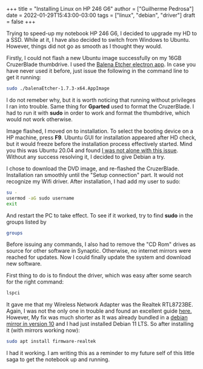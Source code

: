 +++
title = "Installing Linux on HP 246 G6"
author = ["Guilherme Pedrosa"]
date = 2022-01-29T15:43:00-03:00
tags = ["linux", "debian", "driver"]
draft = false
+++

Trying to speed-up my notebook HP 246 G6, I decided to upgrade my HD to a SSD. While at it, I have also decided to switch from Windows to Ubuntu. However, things did not go as smooth as I thought they would.

Firstly, I could not flash a new Ubuntu image successfully on my 16GB CruzerBlade thumbdrive. I used the [Balena Etcher electron app](https://www.balena.io/etcher/). In case you have never used it before, just issue the following in the command line to get it running:

```bash
sudo ./balenaEtcher-1.7.3-x64.AppImage
```

I do not remeber why, but it is worth noticing that running without privileges I ran into trouble. Same thing for **Gparted** used to format the CruzerBlade. I had to run it with ****sudo**** in order to work and format the thumbdrive, which would not work otherwise.

Image flashed, I moved on to installation. To select the booting device on a HP machine, press ****F9****. Ubuntu GUI for installation appeared after HD check, but it would freeze before the installation process effectively started. Mind you this was Ubuntu 20.04 and found [I was not alone with this issue](https://appuals.com/how-to-fix-ubuntu-20-04-installer-stuck-at-updates/). Without any success resolving it, I decided to give Debian a try.

I chose to download the DVD image, and re-flashed the CruzerBlade. Installation ran smoothly until the "Setup connection" part. It would not recognize my Wifi driver. After installation, I had add my user to sudo:

```bash
su -
usermod -aG sudo username
exit
```

And restart the PC to take effect. To see if it worked, try to find ****sudo**** in the groups listed by

```bash
groups
```

Before issuing any commands, I also had to remove the "CD Rom" drives as source for other software in Synaptic. Otherwise, no internet mirrors were reached for updates. Now I could finally update the system and download new software.

First thing to do is to findout the driver, which was easy after some search for the right command:

```bash
lspci
```

It gave me that my Wireless Network Adapter was the Realtek RTL8723BE. Again, I was not the only one in trouble and found an excellent guide [here.](https://trendoceans.com/how-to-fix-rtl872be-no-wifi-network-connection-in-debian/) However, My fix was much shorter as It was already bundled in a [debian mirror in version 10](https://debian.pkgs.org/10/debian-nonfree-amd64/firmware-realtek%5F20190114-2%5Fall.deb.html) and I had just installed Debian 11 LTS. So after installing it (with mirrors working now):

```bash
sudo apt install firmware-realtek
```

I had it working. I am writing this as a reminder to my future self of this little saga to get the notebook up and running.